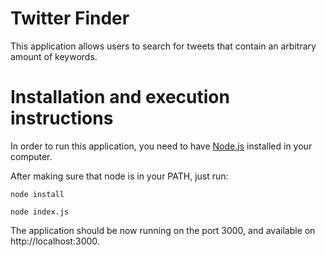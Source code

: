 Twitter Finder
====

This application allows users to search for tweets that contain an arbitrary amount of keywords.

# Installation and execution instructions

In order to run this application, you need to have [Node.js](http://nodejs.org/) installed in your computer.

After making sure that node is in your PATH, just run:

`node install`

`node index.js`

The application should be now running on the port 3000, and available on http://localhost:3000.
